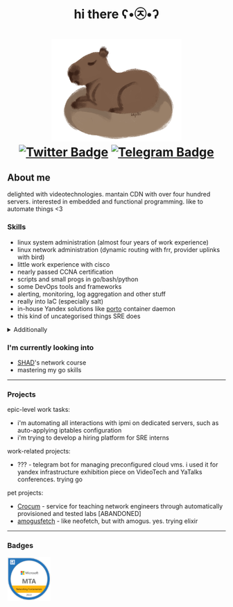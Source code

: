 <div id="header" align="center">
<h1>hi there ʕ•㉨•ʔ<h1>
<img src="pics/capybara.png" width="300"/>
<div id="badges">
<a href="https://twitter.com/ktp0li"><img src="https://img.shields.io/badge/Twitter-blue?style=for-the-badge&logo=twitter&logoColor=white" alt="Twitter Badge"/></a>
<a href="https://t.me/ktp0li"><img src="https://img.shields.io/badge/Telegram-2CA5E0?style=for-the-badge&logo=telegram&logoColor=white" alt="Telegram Badge"/></a><br>
</div>
</div>

## About me
delighted with videotechnologies. mantain CDN with over four hundred servers. interested in embedded and functional programming. like to automate things <3

### Skills
- linux system administration (almost four years of work experience)
- linux network administration (dynamic routing with frr, provider uplinks with bird)
- little work experience with cisco
- nearly passed CCNA certification
- scripts and small progs in go/bash/python
- some DevOps tools and frameworks
- alerting, monitoring, log aggregation and other stuff 
- really into IaC (especially salt)
- in-house Yandex solutions like [porto](https://github.com/yandex/porto) container daemon
- this kind of uncategorised things SRE does
<details>
<summary>Additionally</summary>

- drawing pictures with anime girls and capybaras (separately)
</details>

### I'm currently looking into
- [SHAD](https://shad.yandex.ru/)'s network course
- mastering my go skills

---
### Projects
epic-level work tasks:
- i'm automating all interactions with ipmi on dedicated servers, such as auto-applying iptables configuration
- i'm trying to develop a hiring platform for SRE interns

work-related projects:
- ??? - telegram bot for managing preconfigured cloud vms. i used it for yandex infrastructure exhibition piece on VideoTech and YaTalks conferences. trying go

pet projects: 
- [Crocum](https://github.com/ktp0li/crocum) - service for teaching network engineers through automatically provisioned and tested labs [ABANDONED]
- [amogusfetch](https://github.com/ktp0li/amogusfetch) - like neofetch, but with amogus. yes. trying elixir


---
### Badges
<a href="https://www.credly.com/badges/db32ce99-57e1-466c-afc8-d747eded2960/public_url"><img src="pics/mta.png" width="100"></a> 
